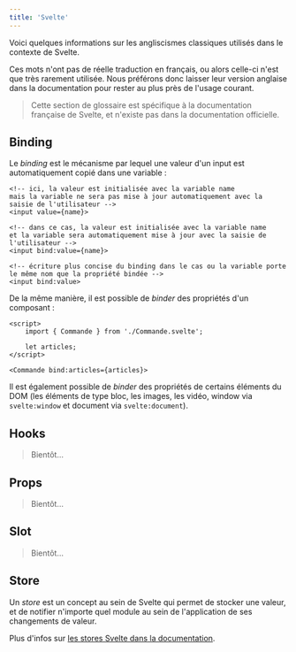 ```yaml
---
title: 'Svelte'
---
```


Voici quelques informations sur les angliscismes classiques utilisés dans le contexte de Svelte.

Ces mots n'ont pas de réelle traduction en français, ou alors celle-ci n'est que très rarement utilisée. Nous préférons donc laisser leur version anglaise dans la documentation pour rester au plus près de l'usage courant.

> Cette section de glossaire est spécifique à la documentation française de Svelte, et n'existe pas dans la documentation officielle.

## Binding

Le _binding_ est le mécanisme par lequel une valeur d'un input est automatiquement copié dans une variable :

```svelte
<!-- ici, la valeur est initialisée avec la variable name 
mais la variable ne sera pas mise à jour automatiquement avec la saisie de l'utilisateur -->
<input value={name}>

<!-- dans ce cas, la valeur est initialisée avec la variable name 
et la variable sera automatiquement mise à jour avec la saisie de l'utilisateur -->
<input bind:value={name}>

<!-- écriture plus concise du binding dans le cas ou la variable porte le même nom que la propriété bindée -->
<input bind:value>
```

De la même manière, il est possible de _binder_ des propriétés d'un composant :

```svelte
<script>
    import { Commande } from './Commande.svelte';

    let articles;
</script>

<Commande bind:articles={articles}>
```

Il est également possible de _binder_ des propriétés de certains éléments du DOM (les éléments de type bloc, les images, les vidéo, window via `svelte:window` et document via `svelte:document`).

## Hooks

> Bientôt...

## Props

> Bientôt...

## Slot

> Bientôt...

## Store

Un _store_ est un concept au sein de Svelte qui permet de stocker une valeur, et de notifier n'importe quel module au sein de l'application de ses changements de valeur.

Plus d'infos sur [les stores Svelte dans la documentation](/docs/svelte-store).
